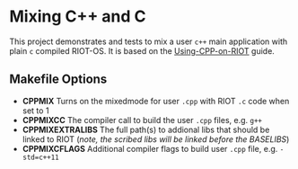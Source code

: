 Mixing C++ and C
================
This project demonstrates and tests to mix a user `c++` main application with plain `c` compiled RIOT-OS.
It is based on the [Using-CPP-on-RIOT](https://github.com/RIOT-OS/RIOT/wiki/Using-CPP-on-RIOT) guide.

Makefile Options
----------------
* __CPPMIX__ Turns on the mixedmode for user `.cpp` with RIOT `.c` code when set to 1
* __CPPMIXCC__ The compiler call to build the user `.cpp` files, e.g. `g++`
* __CPPMIXEXTRALIBS__ The full path(s) to addional libs that should be linked to RIOT (_note, the scribed libs will be linked before the BASELIBS_)
* __CPPMIXCFLAGS__ Additional compiler flags to build user `.cpp` file, e.g. `-std=c++11`
